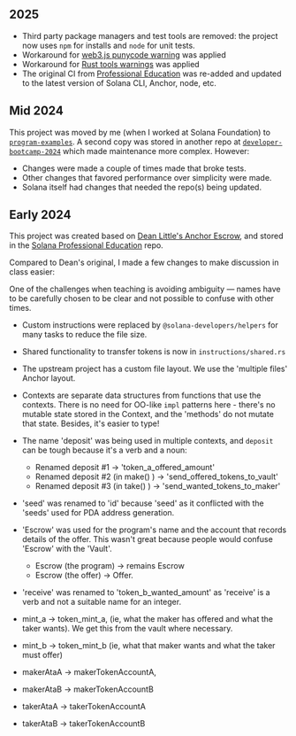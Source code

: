 ## 2025

- Third party package managers and test tools are removed: the project now uses `npm` for installs and `node` for unit tests.
- Workaround for [web3.js punycode warning](https://stackoverflow.com/questions/68774489/punycode-is-deprecated-in-npm-what-should-i-replace-it-with) was applied
- Workaround for [Rust tools warnings](https://solana.stackexchange.com/questions/17777/unexpected-cfg-condition-value-solana) was applied
- The original CI from [Professional Education](https://github.com/solana-developers/professional-education) was re-added and updated to the latest version of Solana CLI, Anchor, node, etc.

## Mid 2024

This project was moved by me (when I worked at Solana Foundation) to [`program-examples`](https://github.com/solana-developers/program-examples). A second copy was stored in another repo at [`developer-bootcamp-2024`](https://github.com/solana-developers/developer-bootcamp-2024) which made maintenance more complex. However:

- Changes were made a couple of times made that broke tests.
- Other changes that favored performance over simplicity were made.
- Solana itself had changes that needed the repo(s) being updated.

## Early 2024

This project was created based on [Dean Little's Anchor Escrow](https://github.com/deanmlittle/anchor-escrow-2024), and stored in the [Solana Professional Education](https://github.com/solana-developers/professional-education) repo.

Compared to Dean's original, I made a few changes to make discussion in class easier:

One of the challenges when teaching is avoiding ambiguity — names have to be carefully chosen to be clear and not possible to confuse with other times.

- Custom instructions were replaced by `@solana-developers/helpers` for many tasks to reduce the file size.
- Shared functionality to transfer tokens is now in `instructions/shared.rs`
- The upstream project has a custom file layout. We use the 'multiple files' Anchor layout.
- Contexts are separate data structures from functions that use the contexts. There is no need for OO-like `impl` patterns here - there's no mutable state stored in the Context, and the 'methods' do not mutate that state. Besides, it's easier to type!
- The name 'deposit' was being used in multiple contexts, and `deposit` can be tough because it's a verb and a noun:

  - Renamed deposit #1 -> 'token_a_offered_amount'
  - Renamed deposit #2 (in make() ) -> 'send_offered_tokens_to_vault'
  - Renamed deposit #3 (in take() ) -> 'send_wanted_tokens_to_maker'

- 'seed' was renamed to 'id' because 'seed' as it conflicted with the 'seeds' used for PDA address generation.
- 'Escrow' was used for the program's name and the account that records details of the offer. This wasn't great because people would confuse 'Escrow' with the 'Vault'.

  - Escrow (the program) -> remains Escrow
  - Escrow (the offer) -> Offer.

- 'receive' was renamed to 'token_b_wanted_amount' as 'receive' is a verb and not a suitable name for an integer.
- mint_a -> token_mint_a, (ie, what the maker has offered and what the taker wants). We get this from the vault where necessary.
- mint_b -> token_mint_b (ie, what that maker wants and what the taker must offer)
- makerAtaA -> makerTokenAccountA,
- makerAtaB -> makerTokenAccountB
- takerAtaA -> takerTokenAccountA
- takerAtaB -> takerTokenAccountB
